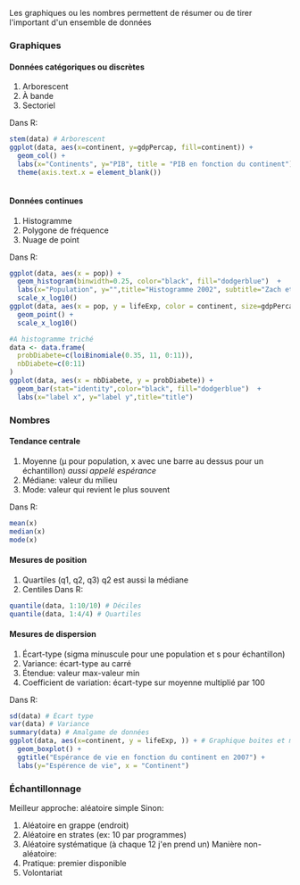 Les graphiques ou les nombres permettent de résumer ou de tirer l'important d'un ensemble de données

### Graphiques
#### Données catégoriques ou discrètes
1. Arborescent
2. À bande
3. Sectoriel

Dans R: 
```r
stem(data) # Arborescent
ggplot(data, aes(x=continent, y=gdpPercap, fill=continent)) +
  geom_col() +
  labs(x="Continents", y="PIB", title = "PIB en fonction du continent")+
  theme(axis.text.x = element_blank())
  
```
#### Données continues
1. Histogramme
2. Polygone de fréquence
3. Nuage de point

Dans R:
```r
ggplot(data, aes(x = pop)) +
  geom_histogram(binwidth=0.25, color="black", fill="dodgerblue")  + 
  labs(x="Population", y="",title="Histogramme 2002", subtitle="Zach et LP")+
  scale_x_log10()
ggplot(data, aes(x = pop, y = lifeExp, color = continent, size=gdpPercap)) +
  geom_point() +
  scale_x_log10() 

#A histogramme triché
data <- data.frame(
  probDiabete=c(loiBinomiale(0.35, 11, 0:11)),
  nbDiabete=c(0:11)
)
ggplot(data, aes(x = nbDiabete, y = probDiabete)) +
  geom_bar(stat="identity",color="black", fill="dodgerblue")  + 
  labs(x="label x", y="label y",title="title")

```
### Nombres
#### Tendance centrale
1. Moyenne (µ pour population, x avec une barre au dessus pour un échantillon) *aussi appelé espérance*
2. Médiane: valeur du milieu
3. Mode: valeur qui revient le plus souvent

Dans R:
```r
mean(x)
median(x)
mode(x)
```
#### Mesures de position
1. Quartiles (q1, q2, q3) q2 est aussi la médiane
2. Centiles
Dans R:
```r
quantile(data, 1:10/10) # Déciles
quantile(data, 1:4/4) # Quartiles
```
#### Mesures de dispersion
1. Écart-type (sigma minuscule pour une population et s pour échantillon)
2. Variance: écart-type au carré
3. Étendue: valeur max-valeur min
4. Coefficient de variation: écart-type sur moyenne multiplié par 100

Dans R:
```r
sd(data) # Écart type
var(data) # Variance
summary(data) # Amalgame de données
ggplot(data, aes(x=continent, y = lifeExp, )) + # Graphique boites et moustaches
  geom_boxplot() +
  ggtitle("Espérance de vie en fonction du continent en 2007") +
  labs(y="Espérence de vie", x = "Continent")
```
### Échantillonnage
Meilleur approche: aléatoire simple
Sinon: 
1. Aléatoire en grappe (endroit)
2. Aléatoire en strates (ex: 10 par programmes)
3. Aléatoire systématique (à chaque 12 j'en prend un)
Manière non-aléatoire:
1. Pratique: premier disponible
2. Volontariat